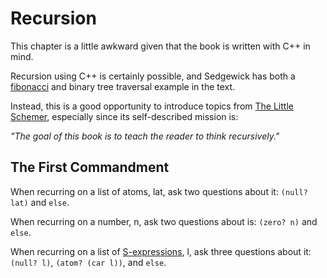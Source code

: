 # Recursion

This chapter is a little awkward given that the book is written with C++ in mind.

Recursion using C++ is certainly possible, and Sedgewick has both a [fibonacci](https://en.wikipedia.org/wiki/Fibonacci_number) and binary tree traversal example in the text.

Instead, this is a good opportunity to introduce topics from [The Little Schemer](https://mitpress.mit.edu/books/little-schemer-fourth-edition), especially since its self-described mission is:  

*"The goal of this book is to teach the reader to think recursively."*

## The First Commandment

When recurring on a list of atoms, lat, ask two questions about it: `(null? lat)` and `else`.

When recurring on a number, n, ask two questions about is: `(zero? n)` and `else`.

When recurring on a list of [S-expressions](https://en.wikipedia.org/wiki/S-expression), l, ask three questions about it: `(null? l)`, `(atom? (car l))`, and `else`.
